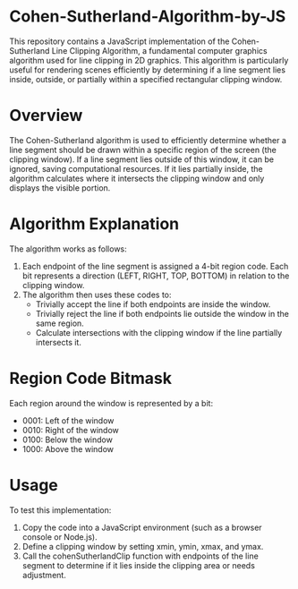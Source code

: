 # Cohen-Sutherland-Algorithm-by-JS
This repository contains a JavaScript implementation of the Cohen-Sutherland Line Clipping Algorithm, a fundamental computer graphics algorithm used for line clipping in 2D graphics. This algorithm is particularly useful for rendering scenes efficiently by determining if a line segment lies inside, outside, or partially within a specified rectangular clipping window.

# Overview
The Cohen-Sutherland algorithm is used to efficiently determine whether a line segment should be drawn within a specific region of the screen (the clipping window). If a line segment lies outside of this window, it can be ignored, saving computational resources. If it lies partially inside, the algorithm calculates where it intersects the clipping window and only displays the visible portion.

# Algorithm Explanation
The algorithm works as follows:

1. Each endpoint of the line segment is assigned a 4-bit region code. Each bit represents a direction (LEFT, RIGHT, TOP, BOTTOM) in relation to the clipping window.
2. The algorithm then uses these codes to:
    * Trivially accept the line if both endpoints are inside the window.
    * Trivially reject the line if both endpoints lie outside the window in the same region.
    * Calculate intersections with the clipping window if the line partially intersects it.

# Region Code Bitmask
Each region around the window is represented by a bit:

* 0001: Left of the window
* 0010: Right of the window
* 0100: Below the window
* 1000: Above the window

# Usage
To test this implementation:

1. Copy the code into a JavaScript environment (such as a browser console or Node.js).
2. Define a clipping window by setting xmin, ymin, xmax, and ymax.
3. Call the cohenSutherlandClip function with endpoints of the line segment to determine if it lies inside the clipping area or needs adjustment.